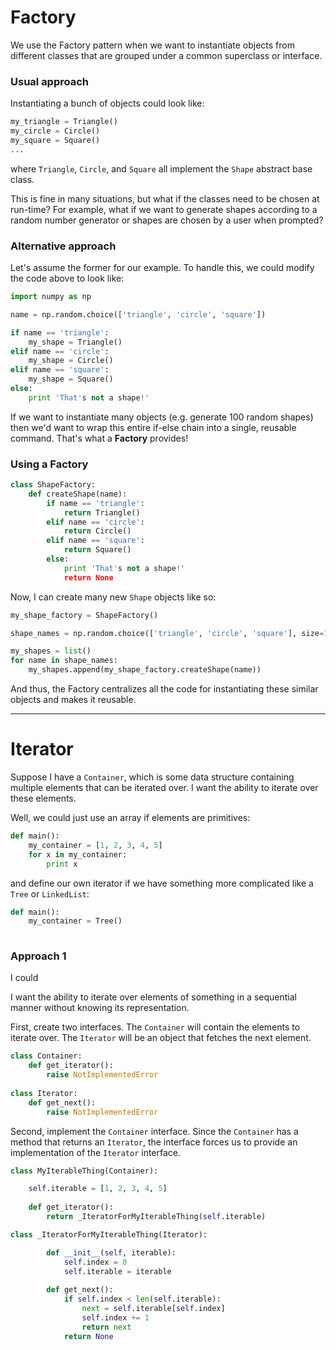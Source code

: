# Factory

We use the Factory pattern when we want to instantiate objects from different classes that are grouped under a common superclass or interface.

### Usual approach

Instantiating a bunch of objects could look like:

```python
my_triangle = Triangle()
my_circle = Circle()
my_square = Square()
...
```

where `Triangle`, `Circle`, and `Square` all implement the `Shape` abstract base class.

This is fine in many situations, but what if the classes need to be chosen at run-time?  For example, what if we want to generate shapes according to a random number generator or shapes are chosen by a user when prompted?  

### Alternative approach

Let's assume the former for our example. To handle this, we could modify the code above to look like:

```python
import numpy as np

name = np.random.choice(['triangle', 'circle', 'square'])

if name == 'triangle':
    my_shape = Triangle()
elif name == 'circle':
    my_shape = Circle()
elif name == 'square':
    my_shape = Square()
else:
    print 'That's not a shape!'
```

If we want to instantiate many objects (e.g. generate 100 random shapes) then we'd want to wrap this entire if-else chain into a single, reusable command.  That's what a **Factory** provides!

### Using a Factory

```python
class ShapeFactory:
    def createShape(name):
        if name == 'triangle':
            return Triangle()
        elif name == 'circle':
            return Circle()
        elif name == 'square':
            return Square()
        else:
            print 'That's not a shape!'
            return None
```

Now, I can create many new `Shape` objects like so:

```python
my_shape_factory = ShapeFactory()

shape_names = np.random.choice(['triangle', 'circle', 'square'], size=100, replace=True)

my_shapes = list()
for name in shape_names:
    my_shapes.append(my_shape_factory.createShape(name))
```

And thus, the Factory centralizes all the code for instantiating these similar objects and makes it reusable.

<!-- 
#### Useful for statistics

Factories become especially useful if there is large overhead in instantiating objects. 

Suppose you have many statistical models to instantiate that all operate on the same dataset.  Then, we can start with an abstract base class:

```python
class Classifier:
    def __init__(self, df):
        self.data = df
        self.train_x, self.train_y, self.test_x, self.test_y = ... # random splitting
        self.params = None
    
    def train(self):
        raise NotImplementedError
    
    def predict(self):
        raise NotImplementedError
```

and define subclasses like `LogisticRegression` and `ClassificationTree`. 

#### Unit testing

-->

<hr>



# Iterator
Suppose I have a `Container`, which is some data structure containing multiple elements that can be iterated over.  I want the ability to iterate over these elements.

Well, we could just use an array if elements are primitives:

```python
def main():
    my_container = [1, 2, 3, 4, 5]
    for x in my_container:
        print x
```

and define our own iterator if we have something more complicated like a `Tree` or `LinkedList`:

```python
def main():
    my_container = Tree()
    
```


### Approach 1

I could 




I want the ability to iterate over elements of something in a sequential manner without knowing its representation.

First, create two interfaces.  The `Container` will contain the elements to iterate over.  The `Iterator` will be an object that fetches the next element.

```python
class Container:
    def get_iterator():
        raise NotImplementedError
        
class Iterator:
    def get_next():
        raise NotImplementedError
```

Second, implement the `Container` interface.  Since the `Container` has a method that returns an `Iterator`, the interface forces us to provide an implementation of the `Iterator` interface.

```python
class MyIterableThing(Container):

    self.iterable = [1, 2, 3, 4, 5]
    
    def get_iterator():
        return _IteratorForMyIterableThing(self.iterable)

class _IteratorForMyIterableThing(Iterator):

        def __init__(self, iterable):
            self.index = 0
            self.iterable = iterable
    
        def get_next():
            if self.index < len(self.iterable):
                next = self.iterable[self.index]
                self.index += 1
                return next
            return None
```


